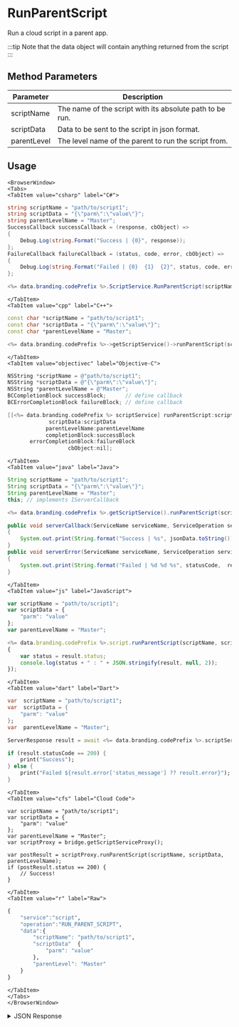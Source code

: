 # RunParentScript

Run a cloud script in a parent app.

:::tip
Note that the data object will contain anything returned from the script
:::

<PartialServop service_name="script" operation_name="RUN_PARENT_SCRIPT" />

## Method Parameters

| Parameter   | Description                                              |
| ----------- | -------------------------------------------------------- |
| scriptName  | The name of the script with its absolute path to be run. |
| scriptData  | Data to be sent to the script in json format.            |
| parentLevel | The level name of the parent to run the script from.     |

## Usage

```mdx-code-block
<BrowserWindow>
<Tabs>
<TabItem value="csharp" label="C#">
```

```csharp
string scriptName = "path/to/script1";
string scriptData = "{\"parm\":\"value\"}";
string parentLevelName = "Master";
SuccessCallback successCallback = (response, cbObject) =>
{
    Debug.Log(string.Format("Success | {0}", response));
};
FailureCallback failureCallback = (status, code, error, cbObject) =>
{
    Debug.Log(string.Format("Failed | {0}  {1}  {2}", status, code, error));
};

<%= data.branding.codePrefix %>.ScriptService.RunParentScript(scriptName, scriptData, parentLevelName, successCallback, failureCallback);
```

```mdx-code-block
</TabItem>
<TabItem value="cpp" label="C++">
```

```cpp
const char *scriptName = "path/to/script1";
const char *scriptData = "{\"parm\":\"value\"}";
const char *parentLevelName = "Master";

<%= data.branding.codePrefix %>->getScriptService()->runParentScript(scriptName, scriptData, parentLevelName, this);
```

```mdx-code-block
</TabItem>
<TabItem value="objectivec" label="Objective-C">
```

```objectivec
NSString *scriptName = @"path/to/script1";
NSString *scriptData = @"{\"parm\":\"value\"}";
NSString *parentLevelName = @"Master";
BCCompletionBlock successBlock;      // define callback
BCErrorCompletionBlock failureBlock; // define callback

[[<%= data.branding.codePrefix %> scriptService] runParentScript:scriptName
             scriptData:scriptData
            parentLevelName:parentLevelName
            completionBlock:successBlock
       errorCompletionBlock:failureBlock
                   cbObject:nil];
```

```mdx-code-block
</TabItem>
<TabItem value="java" label="Java">
```

```java
String scriptName = "path/to/script1";
String scriptData = "{\"parm\":\"value\"}";
String parentLevelName = "Master";
this; // implements IServerCallback

<%= data.branding.codePrefix %>.getScriptService().runParentScript(scriptName, scriptData, parentLevelName, this);

public void serverCallback(ServiceName serviceName, ServiceOperation serviceOperation, JSONObject jsonData)
{
    System.out.print(String.format("Success | %s", jsonData.toString()));
}
public void serverError(ServiceName serviceName, ServiceOperation serviceOperation, int statusCode, int reasonCode, String jsonError)
{
    System.out.print(String.format("Failed | %d %d %s", statusCode,  reasonCode, jsonError.toString()));
}
```

```mdx-code-block
</TabItem>
<TabItem value="js" label="JavaScript">
```

```javascript
var scriptName = "path/to/script1";
var scriptData = {
    "parm": "value"
};
var parentLevelName = "Master";

<%= data.branding.codePrefix %>.script.runParentScript(scriptName, scriptData, parentLevelName, result =>
{
	var status = result.status;
	console.log(status + " : " + JSON.stringify(result, null, 2));
});
```

```mdx-code-block
</TabItem>
<TabItem value="dart" label="Dart">
```

```dart
var  scriptName = "path/to/script1";
var  scriptData = {
    "parm": "value"
};
var  parentLevelName = "Master";

ServerResponse result = await <%= data.branding.codePrefix %>.scriptService.runParentScript(scriptName:scriptName, scriptData:scriptData, parentLevel:parentLevelName);

if (result.statusCode == 200) {
    print("Success");
} else {
    print("Failed ${result.error['status_message'] ?? result.error}");
}
```

```mdx-code-block
</TabItem>
<TabItem value="cfs" label="Cloud Code">
```

```cfscript
var scriptName = "path/to/script1";
var scriptData = {
    "parm": "value"
};
var parentLevelName = "Master";
var scriptProxy = bridge.getScriptServiceProxy();

var postResult = scriptProxy.runParentScript(scriptName, scriptData, parentLevelName);
if (postResult.status == 200) {
    // Success!
}
```

```mdx-code-block
</TabItem>
<TabItem value="r" label="Raw">
```

```r
{
    "service":"script",
    "operation":"RUN_PARENT_SCRIPT",
    "data":{
        "scriptName": "path/to/script1",
        "scriptData"  {
            "parm": "value"
        },
        "parentLevel": "Master"
    }
}
```

```mdx-code-block
</TabItem>
</Tabs>
</BrowserWindow>
```

<details>
<summary>JSON Response</summary>

```json
{
    "status": 200,
    "data": {
        "success": true
    }
}
```

</details>
